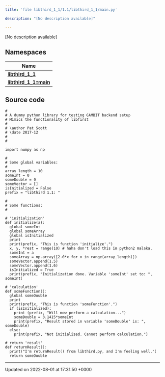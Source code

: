 ```yaml
---
title: 'file libthird_1_1/1.1/libthird_1_1/main.py'

description: "[No description available]"

---
```







[No description available]

## Namespaces

| Name           |
| -------------- |
| **[libthird_1_1](/documentation/code/gambit_sphinxnamespaces/namespacelibthird__1__1/)**  |
| **[libthird_1_1::main](/documentation/code/gambit_sphinxnamespaces/namespacelibthird__1__1_1_1main/)**  |




## Source code

```
#
# A dummy python library for testing GAMBIT backend setup
# Mimics the functionality of libfirst
#
# \author Pat Scott
# \date 2017-12
#
#

import numpy as np

#
# Some global variables:
#
array_length = 10
someInt = 0
someDouble = 0
someVector = []
isInitialized = False
prefix = "libthird 1.1: "

#
# Some functions:
#

# 'initialization'
def initialize(a):
  global someInt
  global someArray
  global isInitialized
  print
  print(prefix, "This is function 'initialize'.")
  x, y, *rest = range(10) # haha don't load this in python2 malaka.
  someInt = a
  someArray = np.array([2.0*x for x in range(array_length)])
  someVector.append(1.5)
  someVector.append(1.6)
  isInitialized = True
  print(prefix, "Initialization done. Variable 'someInt' set to: ", someInt)

# 'calculation'
def someFunction():
  global someDouble
  print
  print(prefix, "This is function 'someFunction'.")
  if (isInitialized):
    print (prefix, "Will now perform a calculation...")
    someDouble = 3.1415*someInt
    print(prefix, "Result stored in variable 'someDouble' is: ", someDouble)
  else:
    print(prefix, "Not initialized. Cannot perform calculation.")

# return 'result'
def returnResult():
  print("I'm returnResult() from libthird.py, and I'm feeling well.")
  return someDouble
```


-------------------------------

Updated on 2022-08-01 at 17:31:50 +0000
